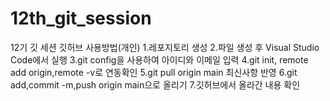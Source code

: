 # 12th_git_session
12기 깃 세션
    깃허브 사용방법(개인)
1.레포지토리 생성
2.파일 생성 후 Visual Studio Code에서 실행
3.git config을 사용하여 아이디와 이메일 입력
4.git init, remote add origin,remote -v로 연동확인
5.git pull origin main 최신사항 반영
6.git add,commit -m,push origin main으로 올리기
7.깃허브에서 올라간 내용 확인